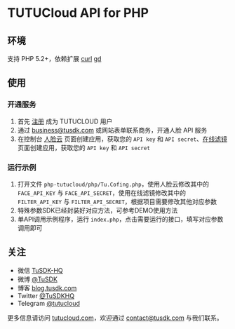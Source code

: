 # TUTUCloud API for PHP


## 环境

支持 PHP 5.2+，依赖扩展 [curl](http://www.php.net/curl) [gd](http://www.php.net/image)


## 使用

### 开通服务

1. 首先 [注册](https://tutucloud.com/console/user/register) 成为 TUTUCLOUD 用户
2. 通过 [business@tusdk.com](mailto:business@tusdk.com) 或网站表单联系商务，开通人脸 API 服务
3. 在控制台 [人脸云](https://tutucloud.com/console/faceApp/create) 页面创建应用，获取您的 `API key` 和 `API secret`、[在线滤镜](https://tutucloud.com/console/filterApp/create) 页面创建应用，获取您的 `API key` 和 `API secret`

### 运行示例

1. 打开文件 `php-tutucloud/php/Tu.Cofing.php`，使用人脸云修改其中的 `FACE_API_KEY` 与 `FACE_API_SECRET`，使用在线滤镜修改其中的 `FILTER_API_KEY` 与 `FILTER_API_SECRET`，根据项目需要修改其他对应参数
2. 特殊参数SDK已经封装好对应方法，可参考DEMO使用方法
3. 单API调用示例程序，运行 `index.php`，点击需要运行的接口，填写对应参数调用即可


## 关注

* 微信 [TuSDK-HQ](https://tutucloud.com/img/tusdk-wechat-qrcode.png)
* 微博 [@TuSDK](http://weibo.com/tusdk)
* 博客 [blog.tusdk.com](http://blog.tusdk.com/)
* Twitter [@TuSDKHQ](https://twitter.com/TuSDKHQ)
* Telegram [@tutucloud](https://telegram.me/tutucloud)

更多信息请访问 [tutucloud.com](https://tutucloud.com/)，欢迎通过 [contact@tusdk.com](mailto:contact@tusdk.com) 与我们联系。
